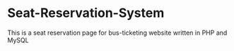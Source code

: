# Seat-Reservation-System

This is a seat reservation page for bus-ticketing website written in PHP and MySQL
